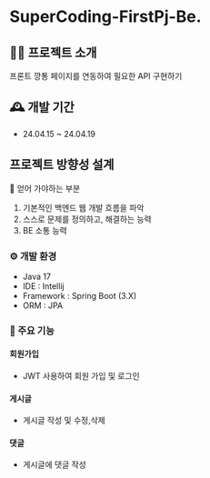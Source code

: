 # SuperCoding-FirstPj-Be.

## 👨‍💻 프로젝트 소개
프론트 깡통 페이지를 연동하여 필요한 API 구현하기

## 🕰️ 개발 기간
+ 24.04.15 ~ 24.04.19

## 프로젝트 방향성 설계
📃 얻어 가야하는 부분
1. 기본적인 백엔드 웹 개발 흐름을 파악
2. 스스로 문제를 정의하고, 해결하는 능력
3. BE 소통 능력

### ⚙️ 개발 환경
+ Java 17
+ IDE : Intellij
+ Framework : Spring Boot (3.X)
+ ORM : JPA

### 🔨 주요 기능
#### 회원가입
+ JWT 사용하여 회원 가입 및 로그인
#### 게시글
+ 게시글 작성 및 수정,삭제
#### 댓글
+ 게시글에 댓글 작성
